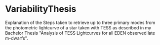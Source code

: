# VariabilityThesis
Explanation of the Steps taken to retrieve up to three primary modes from the photometric lightcurve of a star taken with TESS as described in my
Bachelor Thesis "Analysis of TESS Lightcurves for all EDEN observed late m-dwarfs".
